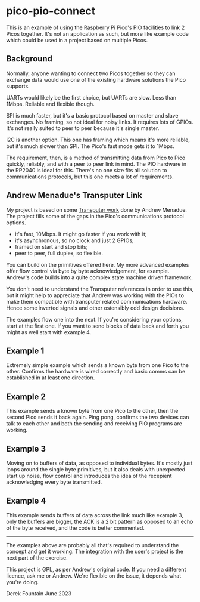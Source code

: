 # pico-pio-connect

This is an example of using the Raspberry Pi Pico's PIO facilities to link
2 Picos together. It's not an application as such, but more like example
code which could be used in a project based on multiple Picos.

## Background

Normally, anyone wanting to connect two Picos together so they can exchange
data would use one of the existing hardware solutions the Pico supports.

UARTs would likely be the first choice, but UARTs are slow. Less than 1Mbps.
Reliable and flexible though.

SPI is much faster, but it's a basic protocol based on master and slave
exchanges. No framing, so not ideal for noisy links. It requires lots of
GPIOs. It's not really suited to peer to peer because it's single master.

I2C is another option. This one has framing which means it's more reliable,
but it's much slower than SPI. The Pico's fast mode gets it to 1Mbps.

The requirement, then, is a method of transmitting data from Pico to Pico
quickly, reliably, and with a peer to peer link in mind. The PIO hardware
in the RP2040 is ideal for this. There's no one size fits all solution to
communications protocols, but this one meets a lot of requirements.

## Andrew Menadue's Transputer Link

My project is based on some [Transputer work](https://github.com/blackjetrock/picoputer)
done by Andrew Menadue. The project fills some of the gaps in the Pico's
communications protocol options.

* it's fast, 10Mbps. It might go faster if you work with it;
* it's asynchronous, so no clock and just 2 GPIOs;
* framed on start and stop bits;
* peer to peer, full duplex, so flexible.

You can build on the primitives offered here. My more advanced examples offer
flow control via byte by byte acknowledgement, for example. Andrew's code
builds into a quite complex state machine driven framework.

You don't need to understand the Transputer references in order to use
this, but it might help to appreciate that Andrew was working with the PIOs
to make them compatible with transputer related communications hardware.
Hence some inverted signals and other ostensibly odd design decisions.

The examples flow one into the next. If you're considering your options,
start at the first one. If you want to send blocks of data back and
forth you might as well start with example 4.

## Example 1

Extremely simple example which sends a known byte from one Pico to the
other. Confirms the hardware is wired correctly and basic comms can be
established in at least one direction.

## Example 2

This example sends a known byte from one Pico to the other, then the
second Pico sends it back again. Ping pong, confirms the two devices can
talk to each other and both the sending and receiving PIO programs are
working.

## Example 3

Moving on to buffers of data, as opposed to individual bytes. It's mostly
just loops around the single byte primitives, but it also deals with 
unexpected start up noise, flow control and introduces the idea of the
recepient acknowledging every byte transmitted.

## Example 4

This example sends buffers of data across the link much like example 3,
only the buffers are bigger, the ACK is a 2 bit pattern as opposed to
an echo of the byte received, and the code is better commented.

---

The examples above are probably all that's required to understand the
concept and get it working. The integration with the user's project is
the next part of the exercise.

This project is GPL, as per Andrew's original code. If you need a different
licence, ask me or Andrew. We're flexible on the issue, it depends what you're
doing.

Derek Fountain
June 2023